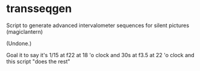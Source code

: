 # transseqgen
Script to generate advanced intervalometer sequences for silent pictures (magiclantern)

(Undone.)

Goal it to say it's 1/15 at f22 at 18 'o clock and 30s at f3.5 at 22 'o clock and this script "does the rest"
